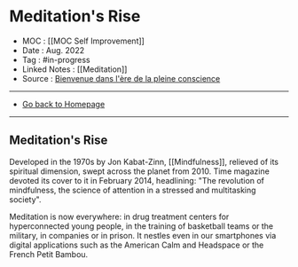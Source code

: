 # Meditation's Rise
- MOC : [[MOC Self Improvement]]
- Date : Aug. 2022
- Tag : #in-progress
- Linked Notes : [[Meditation]]
- Source : [Bienvenue dans l'ère de la pleine conscience](https://www.scienceshumaines.com/bienvenue-dans-l-ere-de-la-pleine-conscience_fr_44833.html)
-------------------
- [Go back to Homepage](https://misudashi.ga/)
-----

## Meditation's Rise
Developed in the 1970s by Jon Kabat-Zinn, [[Mindfulness]], relieved of its spiritual dimension, swept across the planet from 2010. Time magazine devoted its cover to it in February 2014, headlining: "The revolution  of mindfulness, the science of attention in a stressed and multitasking society".  

Meditation is now everywhere: in drug treatment centers for hyperconnected young people, in the training of basketball teams or the military, in companies or in prison.  It nestles even in our smartphones via digital applications such as the American Calm and Headspace or the French Petit Bambou.